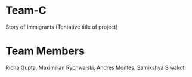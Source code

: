 # Team-C
Story of Immigrants (Tentative title of project)

# Team Members
Richa Gupta, Maximilian Rychwalski, Andres Montes, Samikshya Siwakoti